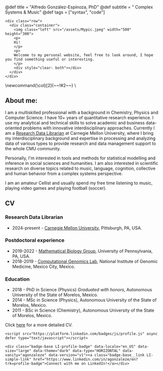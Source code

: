 @def title = "Alfredo González-Espinoza, PhD"
@def subtitle = " Complex Systems & Music"
@def tags = ["syntax", "code"]

~~~
<div class="row">
  <div class="container">
    <img class="left" src="/assets/Mypic.jpeg" width="500" height="300">
    <p>
    Hi!
    </p>
    <p>
    Welcome to my personal website, feel free to look around, I hope you find something useful or interesting. 
    </p>
    <div style="clear: both"></div>      
  </div>
</div>
~~~
\newcommand{\col}[2]{~~~<span style="color:~~~#1~~~">~~~!#2~~~</span>~~~}
\\
  
## About me: 

I am a multiskilled professional with a background in Chemistry, Physics and Computer Science. I have 10+ years of quantitative research experience. I use my analytical and technical skills to solve academic and business data-oriented problems with innovative interdisciplinary approaches. Currently I am a [Research Data Librarian](https://www.library.cmu.edu/about/people/alfredo-gonzalez-espinoza) at Carnegie Mellon University, where I bring my interdisciplinary background and expertise in processing and analyzing data of various types to provide research and data management support to the whole CMU community.

Personally, I'm interested in tools and methods for statistical modelling and inference in social sciences and humanities. I am also interested in scientific research on diverse topics related to music, language, cognition, collective and human behavior from a complex systems perspective.

I am an amateur Cellist and usually spend my free time listening to music, playing video games and playing football (soccer).

## CV

### Research Data Librarian
* 2024-present - [Carnegie Mellon University](https://www.cmu.edu/), Pittsburgh, PA, USA.
### Postdoctoral experience

* 2019-2022 - [Mathematical Biology Group](https://evolution.sas.upenn.edu/), University of Pennsylvania, PA, USA.
* 2018-2019 - [Computational Genomics Lab](http://csbig.inmegen.gob.mx/), National Institute of Genomic Medicine, Mexico City, Mexico. 

### Education

* 2018 - PhD in Science (Physics) *Graduated with honors*, Autonomous University of the State of Morelos, Mexico.
* 2014 - MSc in Science (Physics), Autonomous University of the State of Morelos, Mexico.
* 2011 - BSc in Science (Chemistry), Autonomous University of the State of Morelos, Mexico.

Click [here](https://github.com/spiralizing/CVResume/blob/main/CV/AGonzalCV.pdf) for a more detailed CV.

~~~
<script src="https://platform.linkedin.com/badges/js/profile.js" async defer type="text/javascript"></script>

<div class="badge-base LI-profile-badge" data-locale="en_US" data-size="large" data-theme="dark" data-type="HORIZONTAL" data-vanity="agonzaleze" data-version="v1"><a class="badge-base__link LI-simple-link" href="https://www.linkedin.com/in/agonzaleze/en?trk=profile-badge">Connect with me on LinkedIn!</a></div>
              
~~~  
     
<!--- \tableofcontents <!-- you can use \toc as well -->
